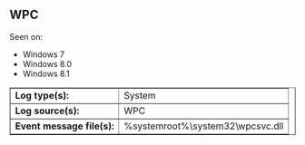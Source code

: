 ## WPC

Seen on:
* Windows 7
* Windows 8.0
* Windows 8.1

<table border="1" class="docutils">
  <tbody>
    <tr>
      <td><b>Log type(s):</b></td>
      <td>System</td>
    </tr>
    <tr>
      <td><b>Log source(s):</b></td>
      <td>WPC</td>
    </tr>
    <tr>
      <td><b>Event message file(s):</b></td>
      <td>%systemroot%\system32\wpcsvc.dll</td>
    </tr>
  </tbody>
</table>

&nbsp;

